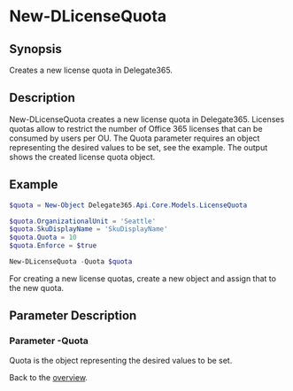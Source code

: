 # New-DLicenseQuota

## Synopsis
Creates a new license quota in Delegate365.

## Description
New-DLicenseQuota creates a new license quota in Delegate365.
Licenses quotas allow to restrict the number of Office 365 licenses that can be consumed by users per OU. 
The Quota parameter requires an object representing the desired values to be set, see the example. 
The output shows the created license quota object.

## Example
```powershell
$quota = New-Object Delegate365.Api.Core.Models.LicenseQuota

$quota.OrganizationalUnit = 'Seattle'
$quota.SkuDisplayName = 'SkuDisplayName'
$quota.Quota = 10
$quota.Enforce = $true

New-DLicenseQuota -Quota $quota
```
For creating a new license quotas, create a new object and assign that to the new quota.

## Parameter Description
### Parameter -Quota
Quota is the object representing the desired values to be set.

Back to the [overview](https://github.com/delegate365/PowerShell).
